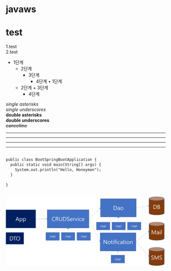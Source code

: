 # javaws   
# test   
1.test   
2.test


* 1단계
  - 2단계
    + 3단계
      + 4단계
•	1단계
   +	2단계
      +	3단계
        +	4단계


*single asterisks*   
_single underscores_   
**double asterisks**   
__double underscores__   
~~cancelline~~   


* * *

***

*****

- - -

<pre>
<code>
public class BootSpringBootApplication {
  public static void main(String[] args) {
    System.out.println("Hello, Honeymon");
  }

}
</code>
</pre>


![2-1_title](https://github.com/leejeani/javaws/blob/main/ws0306/0309.png)
